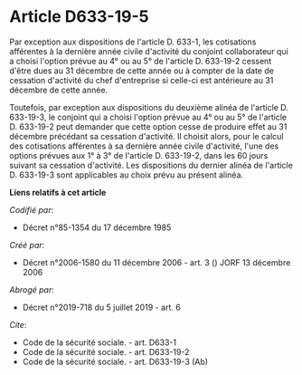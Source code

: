 # Article D633-19-5

Par exception aux dispositions de l'article D. 633-1, les cotisations afférentes à la dernière année civile d'activité du
conjoint collaborateur qui a choisi l'option prévue au 4° ou au 5° de l'article D. 633-19-2 cessent d'être dues au 31
décembre de cette année ou à compter de la date de cessation d'activité du chef d'entreprise si celle-ci est antérieure au 31
décembre de cette année.

Toutefois, par exception aux dispositions du deuxième alinéa de l'article D. 633-19-3, le conjoint qui a choisi l'option
prévue au 4° ou au 5° de l'article D. 633-19-2 peut demander que cette option cesse de produire effet au 31 décembre
précédant sa cessation d'activité. Il choisit alors, pour le calcul des cotisations afférentes à sa dernière année civile
d'activité, l'une des options prévues aux 1° à 3° de l'article D. 633-19-2, dans les 60 jours suivant sa cessation
d'activité. Les dispositions du dernier alinéa de l'article D. 633-19-3 sont applicables au choix prévu au présent alinéa.

**Liens relatifs à cet article**

_Codifié par_:

  - Décret n°85-1354 du 17 décembre 1985

_Créé par_:

  - Décret n°2006-1580 du 11 décembre 2006 - art. 3 () JORF 13 décembre 2006

_Abrogé par_:

  - Décret n°2019-718 du 5 juillet 2019 - art. 6

_Cite_:

  - Code de la sécurité sociale. - art. D633-1
  - Code de la sécurité sociale. - art. D633-19-2
  - Code de la sécurité sociale. - art. D633-19-3 (Ab)
